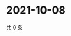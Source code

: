 # 2021-10-08

共 0 条

<!-- BEGIN -->
<!-- 最后更新时间 Fri Oct 08 2021 21:20:00 GMT+0800 (China Standard Time) -->

<!-- END -->
